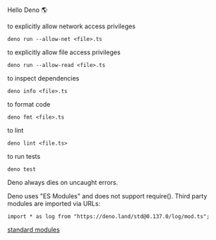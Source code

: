 Hello Deno 🌎

to explicitly allow network access privileges
```
deno run --allow-net <file>.ts
```

to explicitly allow file access privileges
```
deno run --allow-read <file>.ts
```

to inspect dependencies
```
deno info <file>.ts
```

to format code
```
deno fmt <file>.ts
```

to lint
```
deno lint <file.ts>
```
to run tests
```
deno test
```

Deno always dies on uncaught errors.

Deno uses "ES Modules" and does not support require(). Third party modules are imported via URLs:
```
import * as log from "https://deno.land/std@0.137.0/log/mod.ts";
```

[standard modules](https://deno.land/std)
